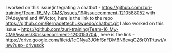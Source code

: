 I worked on this issue(integrating a chatbot - https://github.com/zuri-training/Team-16_My-CMS/issues/19#issuecomment-1210588052 with @Adeyemi and @Victor, here is the link to the repo https://github.com/Bernadettechukwuedo/chatbot.git
 I also worked on this issue - https://github.com/zuri-training/Team-16_My-CMS/issues/3#issuecomment-1200153704 , here is the link - https://drive.google.com/file/d/1cCNya3JOhfSnFDM6N6evqCZ6rOYPtuwt/view?usp=drivesdk

